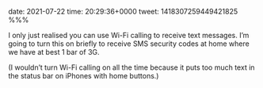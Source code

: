 date: 2021-07-22
time: 20:29:36+0000
tweet: 1418307259449421825
%%%

I only just realised you can use Wi-Fi calling to receive text messages. I’m going to turn this on briefly to receive SMS security codes at home where we have at best 1 bar of 3G.

(I wouldn’t turn Wi-Fi calling on all the time because it puts too much text in the status bar on iPhones with home buttons.)
